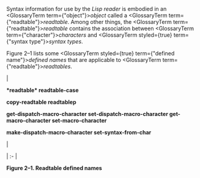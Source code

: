  



Syntax information for use by the *Lisp reader* is embodied in an <GlossaryTerm  term={"object"}><i>object</i></GlossaryTerm> called a <GlossaryTerm  term={"readtable"}><i>readtable</i></GlossaryTerm>. Among other things, the <GlossaryTerm  term={"readtable"}><i>readtable</i></GlossaryTerm> contains the association between <GlossaryTerm  term={"character"}><i>characters</i></GlossaryTerm> and <GlossaryTerm styled={true} term={"syntax type"}><i>syntax types</i></GlossaryTerm>. 



Figure 2–1 lists some <GlossaryTerm styled={true} term={"defined name"}><i>defined names</i></GlossaryTerm> that are applicable to <GlossaryTerm  term={"readtable"}><i>readtables</i></GlossaryTerm>. 



|<p>**\*readtable\* readtable-case** </p><p>**copy-readtable readtablep** </p><p>**get-dispatch-macro-character set-dispatch-macro-character get-macro-character set-macro-character** </p><p>**make-dispatch-macro-character set-syntax-from-char**</p>|

| :- |





**Figure 2–1. Readtable defined names** 



